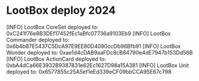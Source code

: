 # LootBox deploy 2024
[INFO] LootBox CoreSet deployed to: 0xC241f76e8B3DEf17452fEc1aBfc07736a9103Eb9
[INFO] LootBox Commander deployed to: 0x6b4b87E5437C5DcA97E9EE80D4090ccDb96Bfb91
[INFO] LootBox Wonder deployed to: 0xae1d4cDAB9aaFDc8cB84790e4dE7947b153Dd56B
[INFO] LootBox ActionCard deployed to: 0xbA4dCa66E3932B9387831e62Ec1627D98a15A381
[INFO] LootBox Unit deployed to: 0x6577855c25A5ef1eEd339eCF09bbCCA95E67c798